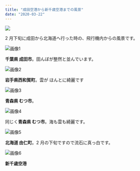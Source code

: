 ```yaml
---
title: "成田空港から新千歳空港までの風景"
date: "2020-03-22"
---
```


![](https://assets.st-note.com/production/uploads/images/21358106/rectangle_large_type_2_d5f4f7d8d1c38bd76f7057400123e1fb.jpg?width=800)

2 月下旬に成田から北海道へ行った時の、飛行機内からの風景です。

![画像1](/assets/ndae065f9510e_picture_pc_ed2e4efb5baddcc38ba433af2eb38c00.jpg)

**千葉県 成田市**。田んぼが整然と並んでいます。

![画像2](/assets/ndae065f9510e_picture_pc_e2542d34e0ed748d4f349ab5f6130556.jpg)

**岩手県西和賀町**。雲が ほんとに綺麗です

![画像3](/assets/ndae065f9510e_picture_pc_3ed23ad18cc0c57e6ee47affb2477b4a.jpg)

**青森県 むつ市**。

![画像4](/assets/ndae065f9510e_picture_pc_4c01775c4d295b280bea7deb817a6846.jpg)

同じく**青森県 むつ市**。海も雲も綺麗です。

![画像5](/assets/ndae065f9510e_picture_pc_451728dea2f7635225b7eeab63043d0c.jpg)

**北海道 由仁町**。2 月の下旬ですので流石に真っ白です。

![画像6](/assets/ndae065f9510e_picture_pc_5f2c6ca2c0324e8a289ee6040c1d99ab.jpg)

**新千歳空港**
